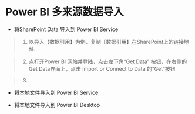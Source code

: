 # Power BI 多来源数据导入
* 将SharePoint Data 导入到 Power BI Service
>1. 以导入【数据引用】为例，复制【数据引用】在SharePoint上的链接地址.

>2. 点打开Power BI 网站并登陆，点击左下角“Get Data” 按钮，在右侧的Get Data界面上，点击 Import or Connect to Data 的“Get”按钮

>3. 
* 将本地文件导入到 Power BI Service

* 将本地文件导入到 Power BI Desktop

